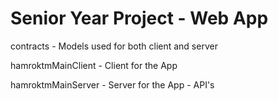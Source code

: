# Senior Year Project - Web App

contracts - Models used for both client and server

hamroktmMainClient - Client for the App

hamroktmMainServer - Server for the App - API's

